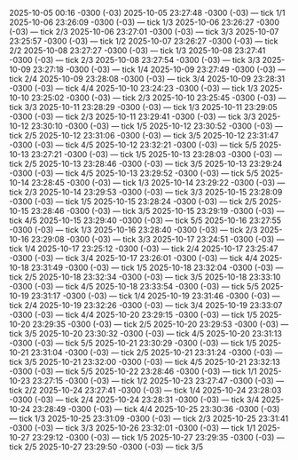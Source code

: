 
2025-10-05 00:16 -0300 (-03)
2025-10-05 23:27:48 -0300 (-03) — tick 1/1
2025-10-06 23:26:09 -0300 (-03) — tick 1/3
2025-10-06 23:26:27 -0300 (-03) — tick 2/3
2025-10-06 23:27:01 -0300 (-03) — tick 3/3
2025-10-07 23:25:57 -0300 (-03) — tick 1/2
2025-10-07 23:26:27 -0300 (-03) — tick 2/2
2025-10-08 23:27:27 -0300 (-03) — tick 1/3
2025-10-08 23:27:41 -0300 (-03) — tick 2/3
2025-10-08 23:27:54 -0300 (-03) — tick 3/3
2025-10-09 23:27:18 -0300 (-03) — tick 1/4
2025-10-09 23:27:49 -0300 (-03) — tick 2/4
2025-10-09 23:28:08 -0300 (-03) — tick 3/4
2025-10-09 23:28:31 -0300 (-03) — tick 4/4
2025-10-10 23:24:23 -0300 (-03) — tick 1/3
2025-10-10 23:25:02 -0300 (-03) — tick 2/3
2025-10-10 23:25:45 -0300 (-03) — tick 3/3
2025-10-11 23:28:29 -0300 (-03) — tick 1/3
2025-10-11 23:29:05 -0300 (-03) — tick 2/3
2025-10-11 23:29:41 -0300 (-03) — tick 3/3
2025-10-12 23:30:10 -0300 (-03) — tick 1/5
2025-10-12 23:30:52 -0300 (-03) — tick 2/5
2025-10-12 23:31:06 -0300 (-03) — tick 3/5
2025-10-12 23:31:47 -0300 (-03) — tick 4/5
2025-10-12 23:32:21 -0300 (-03) — tick 5/5
2025-10-13 23:27:21 -0300 (-03) — tick 1/5
2025-10-13 23:28:03 -0300 (-03) — tick 2/5
2025-10-13 23:28:46 -0300 (-03) — tick 3/5
2025-10-13 23:29:24 -0300 (-03) — tick 4/5
2025-10-13 23:29:52 -0300 (-03) — tick 5/5
2025-10-14 23:28:45 -0300 (-03) — tick 1/3
2025-10-14 23:29:22 -0300 (-03) — tick 2/3
2025-10-14 23:29:53 -0300 (-03) — tick 3/3
2025-10-15 23:28:09 -0300 (-03) — tick 1/5
2025-10-15 23:28:24 -0300 (-03) — tick 2/5
2025-10-15 23:28:46 -0300 (-03) — tick 3/5
2025-10-15 23:29:19 -0300 (-03) — tick 4/5
2025-10-15 23:29:40 -0300 (-03) — tick 5/5
2025-10-16 23:27:55 -0300 (-03) — tick 1/3
2025-10-16 23:28:40 -0300 (-03) — tick 2/3
2025-10-16 23:29:08 -0300 (-03) — tick 3/3
2025-10-17 23:24:51 -0300 (-03) — tick 1/4
2025-10-17 23:25:12 -0300 (-03) — tick 2/4
2025-10-17 23:25:47 -0300 (-03) — tick 3/4
2025-10-17 23:26:01 -0300 (-03) — tick 4/4
2025-10-18 23:31:49 -0300 (-03) — tick 1/5
2025-10-18 23:32:04 -0300 (-03) — tick 2/5
2025-10-18 23:32:34 -0300 (-03) — tick 3/5
2025-10-18 23:33:10 -0300 (-03) — tick 4/5
2025-10-18 23:33:54 -0300 (-03) — tick 5/5
2025-10-19 23:31:17 -0300 (-03) — tick 1/4
2025-10-19 23:31:46 -0300 (-03) — tick 2/4
2025-10-19 23:32:26 -0300 (-03) — tick 3/4
2025-10-19 23:33:07 -0300 (-03) — tick 4/4
2025-10-20 23:29:15 -0300 (-03) — tick 1/5
2025-10-20 23:29:35 -0300 (-03) — tick 2/5
2025-10-20 23:29:53 -0300 (-03) — tick 3/5
2025-10-20 23:30:32 -0300 (-03) — tick 4/5
2025-10-20 23:31:13 -0300 (-03) — tick 5/5
2025-10-21 23:30:29 -0300 (-03) — tick 1/5
2025-10-21 23:31:04 -0300 (-03) — tick 2/5
2025-10-21 23:31:24 -0300 (-03) — tick 3/5
2025-10-21 23:32:00 -0300 (-03) — tick 4/5
2025-10-21 23:32:13 -0300 (-03) — tick 5/5
2025-10-22 23:28:46 -0300 (-03) — tick 1/1
2025-10-23 23:27:15 -0300 (-03) — tick 1/2
2025-10-23 23:27:47 -0300 (-03) — tick 2/2
2025-10-24 23:27:41 -0300 (-03) — tick 1/4
2025-10-24 23:28:03 -0300 (-03) — tick 2/4
2025-10-24 23:28:31 -0300 (-03) — tick 3/4
2025-10-24 23:28:49 -0300 (-03) — tick 4/4
2025-10-25 23:30:36 -0300 (-03) — tick 1/3
2025-10-25 23:31:09 -0300 (-03) — tick 2/3
2025-10-25 23:31:41 -0300 (-03) — tick 3/3
2025-10-26 23:32:01 -0300 (-03) — tick 1/1
2025-10-27 23:29:12 -0300 (-03) — tick 1/5
2025-10-27 23:29:35 -0300 (-03) — tick 2/5
2025-10-27 23:29:50 -0300 (-03) — tick 3/5
